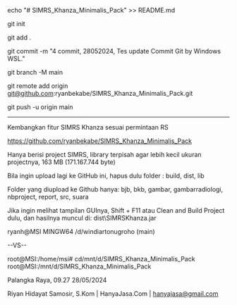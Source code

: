 echo "# SIMRS_Khanza_Minimalis_Pack" >> README.md

git init

git add .

git commit -m "4 commit, 28052024, Tes update Commit Git by Windows WSL."

git branch -M main

git remote add origin git@github.com:ryanbekabe/SIMRS_Khanza_Minimalis_Pack.git

git push -u origin main

____

Kembangkan fitur SIMRS Khanza sesuai permintaan RS

https://github.com/ryanbekabe/SIMRS_Khanza_Minimalis_Pack

Hanya berisi project SIMRS, library terpisah agar lebih kecil ukuran projectnya, 163 MB (171.167.744 byte)

Bila ingin upload lagi ke GitHub ini, hapus dulu folder : build, dist, lib

Folder yang diupload ke Github hanya: bjb, bkb, gambar, gambarradiologi, nbproject, report, src, suara

Jika ingin melihat tampilan GUInya, Shift + F11 atau Clean and Build Project dulu, dan hasilnya muncul di: dist\SIMRSKhanza.jar


ryanh@MSI MINGW64 /d/windiartonugroho (main)

--VS--

root@MSI:/home/msi# cd/mnt/d/SIMRS_Khanza_Minimalis_Pack
root@MSI:/mnt/d/SIMRS_Khanza_Minimalis_Pack




Palangka Raya, 09.27 28/05/2024

Riyan Hidayat Samosir, S.Kom | HanyaJasa.Com | hanyajasa@gmail.com
